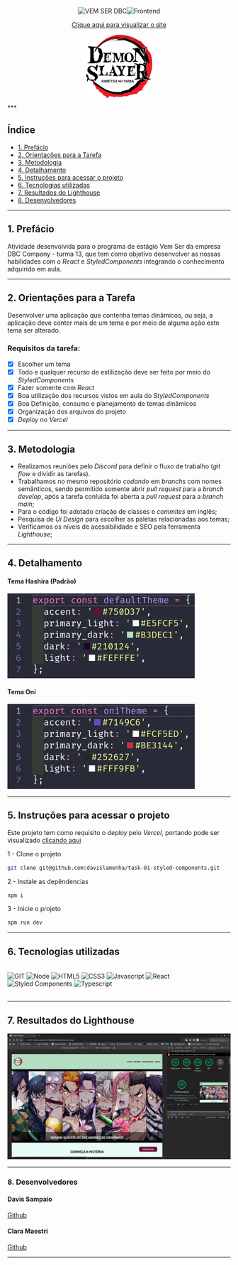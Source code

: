 <div align="center">
<p>
<img src="https://img.shields.io/badge/VEM SER DBC-0169E6?style=for-the-badge" alt="VEM SER DBC"/><img src="https://img.shields.io/badge/FRONTEND-111?style=for-the-badge" alt="Frontend"/>
</p>

[Clique aqui para visualizar o site](https://task-01-styled-components.vercel.app/)

<img align="center" width=150 heigth=150 src="./src/assets/demon_slayer_logo.webp" alt="Logotipo do anime Demon Slayer" title="Logotipo do anime Demon Slayer"><br>

</div>
***

## Índice

- [1. Prefácio](#1-prefácio)
- [2. Orientações para a Tarefa](#2-orientações-para-a-tarefa)
- [3. Metodologia](#3-metodologia)
- [4. Detalhamento](#4-detalhamento)
- [5. Instruções para acessar o projeto](#5-instruções-para-acessar-o-projeto)
- [6. Tecnologias utilizadas](#6-tecnologias-utilizadas)
- [7. Resultados do Lighthouse](#7-resultados-do-lighthouse)
- [8. Desenvolvedores](#8-desenvolvedores)

---

## 1. Prefácio

Atividade desenvolvida para o programa de estágio Vem Ser da empresa DBC Company - turma 13, que tem como objetivo desenvolver as nossas habilidades com o _React_ e _StyledComponents_ integrando o conhecimento adquirido em aula.

---

## 2. Orientações para a Tarefa

Desenvolver uma aplicação que contenha temas dinâmicos, ou seja, a aplicação deve conter mais de um tema e por meio de alguma ação este tema ser alterado.

### Requisitos da tarefa:

- [x] Escolher um tema
- [x] Todo e qualquer recurso de estilização deve ser feito por meio do _StyledComponents_
- [x] Fazer somente com _React_
- [x] Boa utilização dos recursos vistos em aula do _StyledComponents_
- [x] Boa Definição, consumo e planejamento de temas dinâmicos
- [x] Organização dos arquivos do projeto
- [x] _Deploy_ no _Vercel_

---

## 3. Metodologia

- Realizamos reuniões pelo _Discord_ para definir o fluxo de trabalho (_git flow_ e dividir as tarefas).
- Trabalhamos no mesmo repositório _codando_ em _branchs_ com nomes semânticos, sendo permitido somente abrir _pull request_ para a _branch develop_, após a tarefa conluída foi aberta a _pull request_ para a _branch main_;
- Para o código foi adotado criação de classes e _commites_ em inglês;
- Pesquisa de _Ui Design_ para escolher as paletas relacionadas aos temas;
- Verificamos os níveis de acessibilidade e SEO pela ferramenta _Lighthouse_;

---

## 4. Detalhamento

#### Tema Hashira (Padrão)

<img src="./src/assets/default_theme.webp" alt="paleta de cores utilizada no projeto para o tema hashira" title="Paleta de Cores">

#### Tema Oni

<img src="./src/assets/oni_theme.webp" alt="paleta de cores utilizada no projeto para o tema oni" title="Paleta de Cores">

---

## 5. Instruções para acessar o projeto

Este projeto tem como requisito o _deploy_ pelo _Vercel_, portando pode ser visualizado [clicando aqui](https://task-01-styled-components.vercel.app/)

1 - Clone o projeto

```bash
git clone git@github.com:davislamenha/task-01-styled-components.git
```

2 - Instale as depêndencias

```bash
npm i
```

3 - Inicie o projeto

```bash
npm run dev
```

---

## 6. Tecnologias utilizadas

<div>
<br>
<img title="GIT" alt="GIT" src="https://img.shields.io/badge/GIT-E44C30?style=for-the-badge&logo=git&logoColor=white">
<img title="Node" alt="Node" src="https://img.shields.io/badge/Node.js-43853D?style=for-the-badge&logo=node.js&logoColor=white">
<img title="HTML5" alt="HTML5" src="https://img.shields.io/badge/HTML5-E34F26?style=for-the-badge&logo=html5&logoColor=white">
<img title="CSS3" alt="CSS3" src="https://img.shields.io/badge/CSS3-1572B6?style=for-the-badge&logo=css3&logoColor=white">
<img title="Javascript" alt="Javascript" src="https://img.shields.io/badge/JavaScript-F7DF1E?style=for-the-badge&logo=javascript&logoColor=black">
<img title="React" alt="React" src="https://img.shields.io/badge/React-20232A?style=for-the-badge&logo=react&logoColor=61DAFB">
<img title="Styled Components" alt="Styled Components" src="https://img.shields.io/badge/styled--components-DB7093?style=for-the-badge&logo=styled-components&logoColor=white">
<img title="Typescript" alt="Typescript" src="https://img.shields.io/badge/TypeScript-007ACC?style=for-the-badge&logo=typescript&logoColor=white">
</div>

<br>

---

## 7. Resultados do Lighthouse

<img title="Resultados do Lighthouse" alt="Resultados do Lighthouse" src="./src/assets/lp_lighthouse.webp">

---

### 8. Desenvolvedores

#### Davis Sampaio <br>

[Github](https://github.com/davislamenha)

#### Clara Maestri <br>

[Github](https://github.com/vivalaclara)
<br>

---
